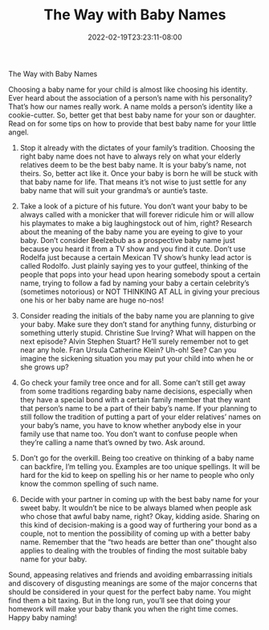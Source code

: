 ﻿---
title: "The Way with Baby Names"
date: 2022-02-19T23:23:11-08:00
description: "Baby Tips for Web Success"
featured_image: "/images/Baby.jpg"
tags: ["Baby"]
---

The Way with Baby Names

Choosing a baby name for your child is almost like choosing his identity. Ever heard about the association of a person’s name with his personality? That’s how our names really work. A name molds a person’s identity like a cookie-cutter. So, better get that best baby name for your son or daughter. Read on for some tips on how to provide that best baby name for your little angel.

1. Stop it already with the dictates of your family’s tradition. Choosing the right baby name does not have to always rely on what your elderly relatives deem to be the best baby name. It is your baby’s name, not theirs. So, better act like it. Once your baby is born he will be stuck with that baby name for life. That means it’s not wise to just settle for any baby name that will suit your grandma’s or auntie’s taste.

2. Take a look of a picture of his future. You don’t want your baby to be always called with a monicker that will forever ridicule him or will allow his playmates to make a big laughingstock out of him, right? Research about the meaning of the baby name you are eyeing to give to your baby. Don’t consider Beelzebub as a prospective baby name just because you heard it from a TV show and you find it cute. Don’t use Rodelfa just because a certain Mexican TV show’s hunky lead actor is called Rodolfo. Just plainly saying yes to your gutfeel, thinking of the people that pops into your head upon hearing somebody spout a certain name, trying to follow a fad by naming your baby a certain celebrity’s (sometimes notorious) or NOT THINKING AT ALL in giving your precious one his or her baby name are huge no-nos! 

3. Consider reading the initials of the baby name you are planning to give your baby. Make sure they don’t stand for anything funny, disturbing or something utterly stupid. Christine Sue Irving? What will happen on the next episode? Alvin Stephen Stuart? He’ll surely remember not to get near any hole. Fran Ursula Catherine Klein? Uh-oh! See? Can you imagine the sickening situation you may put your child into when he or she grows up? 

4. Go check your family tree once and for all. Some can’t still get away from some traditions regarding baby name decisions, especially when they have a special bond with a certain family member that they want that person’s name to be a part of their baby’s name. If your planning to still follow the tradition of putting a part of your elder relatives’ names on your baby’s name, you have to know whether anybody else in your family use that name too. You don’t want to confuse people when they’re calling a name that’s owned by two. Ask around. 

5. Don’t go for the overkill. Being too creative on thinking of a baby name can backfire, I’m telling you. Examples are too unique spellings. It will be hard for the kid to keep on spelling his or her name to people who only know the common spelling of such name. 

6. Decide with your partner in coming up with the best baby name for your sweet baby. It wouldn’t be nice to be always blamed when people ask who chose that awful baby name, right? Okay, kidding aside. Sharing on this kind of decision-making is a good way of furthering your bond as a couple, not to mention the possibility of coming up with a better baby name. Remember that the “two heads are better than one” thought also applies to dealing with the troubles of finding the most suitable baby name for your baby.

Sound, appeasing relatives and friends and avoiding embarrassing initials and discovery of disgusting meanings are some of the major concerns that should be considered in your quest for the perfect baby name. You might find them a bit taxing. But in the long run, you’ll see that doing your homework will make your baby thank you when the right time comes. Happy baby naming! 

